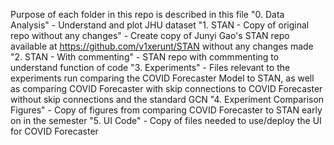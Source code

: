 Purpose of each folder in this repo is described in this file
"0. Data Analysis" - Understand and plot JHU dataset
"1. STAN - Copy of original repo without any changes" - Create copy of Junyi Gao's STAN repo available at https://github.com/v1xerunt/STAN without any changes made
"2. STAN - With commenting" - STAN repo with commmenting to understand function of code
"3. Experiments" - Files relevant to the experiments run comparing the COVID Forecaster Model to STAN, as well as comparing COVID Forecaster with skip connections to COVID Forecaster without skip connections and the standard GCN
"4. Experiment Comparison Figures" - Copy of figures from comparing COVID Forecaster to STAN early on in the semester
"5. UI Code" - Copy of files needed to use/deploy the UI for COVID Forecaster
